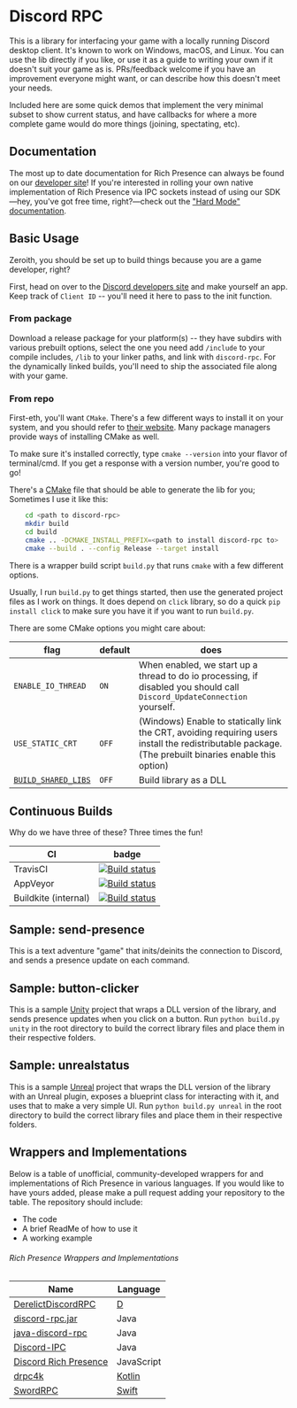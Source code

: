 # Discord RPC

This is a library for interfacing your game with a locally running Discord desktop client. It's known to work on Windows, macOS, and Linux. You can use the lib directly if you like, or use it as a guide to writing your own if it doesn't suit your game as is. PRs/feedback welcome if you have an improvement everyone might want, or can describe how this doesn't meet your needs.

Included here are some quick demos that implement the very minimal subset to show current status, and
have callbacks for where a more complete game would do more things (joining, spectating, etc).

## Documentation

The most up to date documentation for Rich Presence can always be found on our [developer site](https://discordapp.com/developers/docs/rich-presence/how-to)! If you're interested in rolling your own native implementation of Rich Presence via IPC sockets instead of using our SDK—hey, you've got free time, right?—check out the ["Hard Mode" documentation](https://github.com/discordapp/discord-rpc/blob/master/documentation/hard-mode.md).

## Basic Usage

Zeroith, you should be set up to build things because you are a game developer, right?

First, head on over to the [Discord developers site](https://discordapp.com/developers/applications/me) and make yourself an app. Keep track of `Client ID` -- you'll need it here to pass to the init function.

### From package

Download a release package for your platform(s) -- they have subdirs with various prebuilt options, select the one you need add `/include` to your compile includes, `/lib` to your linker paths, and link with `discord-rpc`. For the dynamically linked builds, you'll need to ship the associated file along with your game.

### From repo

First-eth, you'll want `CMake`. There's a few different ways to install it on your system, and you should refer to [their website](https://cmake.org/install/). Many package managers provide ways of installing CMake as well.

To make sure it's installed correctly, type `cmake --version` into your flavor of terminal/cmd. If you get a response with a version number, you're good to go!

There's a [CMake](https://cmake.org/download/) file that should be able to generate the lib for you; Sometimes I use it like this:
```sh
    cd <path to discord-rpc>
    mkdir build
    cd build
    cmake .. -DCMAKE_INSTALL_PREFIX=<path to install discord-rpc to>
    cmake --build . --config Release --target install
```
There is a wrapper build script `build.py` that runs `cmake` with a few different options.

Usually, I run `build.py` to get things started, then use the generated project files as I work on things. It does depend on `click` library, so do a quick `pip install click` to make sure you have it if you want to run `build.py`.

There are some CMake options you might care about:

| flag | default | does |
|------|---------|------|
| `ENABLE_IO_THREAD` | `ON` | When enabled, we start up a thread to do io processing, if disabled you should call `Discord_UpdateConnection` yourself.
| `USE_STATIC_CRT` | `OFF` | (Windows) Enable to statically link the CRT, avoiding requiring users install the redistributable package. (The prebuilt binaries enable this option)
| [`BUILD_SHARED_LIBS`](https://cmake.org/cmake/help/v3.7/variable/BUILD_SHARED_LIBS.html) | `OFF` | Build library as a DLL

## Continuous Builds

Why do we have three of these? Three times the fun!

| CI | badge |
|----|-------|
| TravisCI | [![Build status](https://travis-ci.org/discordapp/discord-rpc.svg?branch=master)](https://travis-ci.org/discordapp/discord-rpc)
| AppVeyor | [![Build status](https://ci.appveyor.com/api/projects/status/qvkoc0w1c4f4b8tj?svg=true)](https://ci.appveyor.com/project/crmarsh/discord-rpc)
| Buildkite (internal) | [![Build status](https://badge.buildkite.com/e103d79d247f6776605a15246352a04b8fd83d69211b836111.svg)](https://buildkite.com/discord/discord-rpc)

## Sample: send-presence

This is a text adventure "game" that inits/deinits the connection to Discord, and sends a presence update on each command.

## Sample: button-clicker

This is a sample [Unity](https://unity3d.com/) project that wraps a DLL version of the library, and sends presence updates when you click on a button. Run `python build.py unity` in the root directory to build the correct library files and place them in their respective folders.

## Sample: unrealstatus

This is a sample [Unreal](https://www.unrealengine.com) project that wraps the DLL version of the library with an Unreal plugin, exposes a blueprint class for interacting with it, and uses that to make a very simple UI. Run `python build.py unreal` in the root directory to build the correct library files and place them in their respective folders.

## Wrappers and Implementations

Below is a table of unofficial, community-developed wrappers for and implementations of Rich Presence in various languages. If you would like to have yours added, please make a pull request adding your repository to the table. The repository should include:

- The code
- A brief ReadMe of how to use it
- A working example

###### Rich Presence Wrappers and Implementations

| Name | Language |
|------|----------|
| [DerelictDiscordRPC](https://github.com/voidblaster/DerelictDiscordRPC) | [D](https://dlang.org/) |
| [discord-rpc.jar](https://github.com/Vatuu/discord-rpc "Discord-RPC.jar") | Java |
| [java-discord-rpc](https://github.com/MinnDevelopment/java-discord-rpc) | Java |
| [Discord-IPC](https://github.com/jagrosh/DiscordIPC) | Java |
| [Discord Rich Presence](https://npmjs.org/discord-rich-presence) | JavaScript |
| [drpc4k](https://github.com/Bluexin/drpc4k) | [Kotlin](https://kotlinlang.org/) |
| [SwordRPC](https://github.com/Azoy/SwordRPC) | [Swift](https://swift.org) |